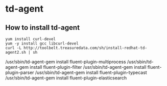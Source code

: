 # td-agent
## How to install td-agent

`yum install curl-devel`  
`yum -y install gcc libcurl-devel`  
`curl -L http://toolbelt.treasuredata.com/sh/install-redhat-td-agent2.sh | sh`  

/usr/sbin/td-agent-gem install fluent-plugin-multiprocess
/usr/sbin/td-agent-gem install fluent-plugin-filter
/usr/sbin/td-agent-gem install fluent-plugin-parser
/usr/sbin/td-agent-gem install fluent-plugin-typecast
/usr/sbin/td-agent-gem install fluent-plugin-elasticsearch

